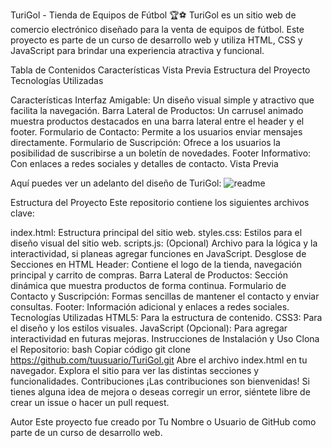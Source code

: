 TuriGol - Tienda de Equipos de Fútbol 🏆⚽
TuriGol es un sitio web de comercio electrónico diseñado para la venta de equipos de fútbol. Este proyecto es parte de un curso de desarrollo web y utiliza HTML, CSS y JavaScript para brindar una experiencia atractiva y funcional.

Tabla de Contenidos
Características
Vista Previa
Estructura del Proyecto
Tecnologías Utilizadas

Características
Interfaz Amigable: Un diseño visual simple y atractivo que facilita la navegación.
Barra Lateral de Productos: Un carrusel animado muestra productos destacados en una barra lateral entre el header y el footer.
Formulario de Contacto: Permite a los usuarios enviar mensajes directamente.
Formulario de Suscripción: Ofrece a los usuarios la posibilidad de suscribirse a un boletín de novedades.
Footer Informativo: Con enlaces a redes sociales y detalles de contacto.
Vista Previa

Aquí puedes ver un adelanto del diseño de TuriGol:
![readme](https://github.com/user-attachments/assets/8dee73ae-c240-437c-88a7-db922666b9eb)


Estructura del Proyecto
Este repositorio contiene los siguientes archivos clave:

index.html: Estructura principal del sitio web.
styles.css: Estilos para el diseño visual del sitio web.
scripts.js: (Opcional) Archivo para la lógica y la interactividad, si planeas agregar funciones en JavaScript.
Desglose de Secciones en HTML
Header: Contiene el logo de la tienda, navegación principal y carrito de compras.
Barra Lateral de Productos: Sección dinámica que muestra productos de forma continua.
Formulario de Contacto y Suscripción: Formas sencillas de mantener el contacto y enviar consultas.
Footer: Información adicional y enlaces a redes sociales.
Tecnologías Utilizadas
HTML5: Para la estructura de contenido.
CSS3: Para el diseño y los estilos visuales.
JavaScript (Opcional): Para agregar interactividad en futuras mejoras.
Instrucciones de Instalación y Uso
Clona el Repositorio:
bash
Copiar código
git clone https://github.com/tuusuario/TuriGol.git
Abre el archivo index.html en tu navegador.
Explora el sitio para ver las distintas secciones y funcionalidades.
Contribuciones
¡Las contribuciones son bienvenidas! Si tienes alguna idea de mejora o deseas corregir un error, siéntete libre de crear un issue o hacer un pull request.

Autor
Este proyecto fue creado por Tu Nombre o Usuario de GitHub como parte de un curso de desarrollo web.

